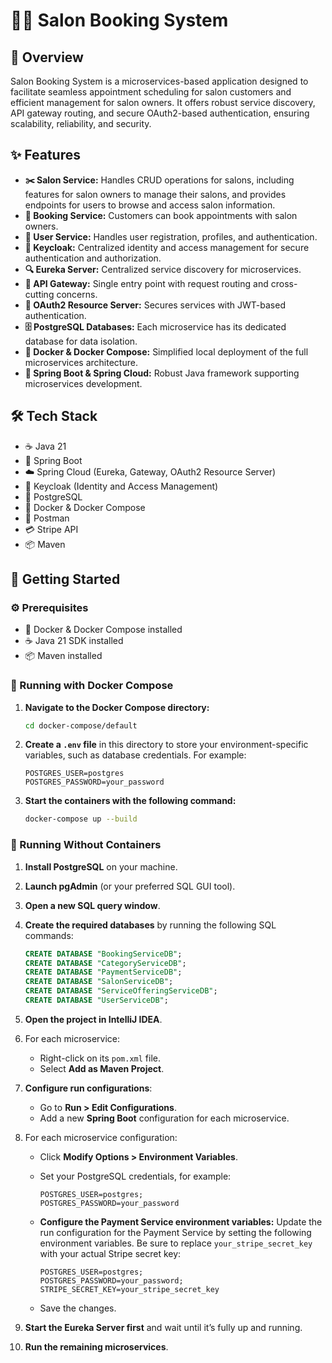 # 💇‍♀️ Salon Booking System

## 📖 Overview

Salon Booking System is a microservices-based application designed to facilitate seamless appointment scheduling for salon customers and efficient management for salon owners. It offers robust service discovery, API gateway routing, and secure OAuth2-based authentication, ensuring scalability, reliability, and security.

## ✨ Features

- **✂️ Salon Service:** Handles CRUD operations for salons, including features for salon owners to manage their salons, and provides endpoints for users to browse and access salon information.
- **📅 Booking Service:** Customers can book appointments with salon owners.
- **👤 User Service:** Handles user registration, profiles, and authentication.
- **🔑 Keycloak:** Centralized identity and access management for secure authentication and authorization.
- **🔍 Eureka Server:** Centralized service discovery for microservices.
- **🚪 API Gateway:** Single entry point with request routing and cross-cutting concerns.
- **🔐 OAuth2 Resource Server:** Secures services with JWT-based authentication.
- **🗄️ PostgreSQL Databases:** Each microservice has its dedicated database for data isolation.
- **🐳 Docker & Docker Compose:** Simplified local deployment of the full microservices architecture.
- **🌱 Spring Boot & Spring Cloud:** Robust Java framework supporting microservices development.

## 🛠️ Tech Stack

- ☕ Java 21
- 🌱 Spring Boot
- ☁️ Spring Cloud (Eureka, Gateway, OAuth2 Resource Server)
- 🔐 Keycloak (Identity and Access Management)
- 🐘 PostgreSQL
- 🐳 Docker & Docker Compose
- 🧪 Postman
- 💳 Stripe API
- 📦 Maven

## 🚀 Getting Started

### ⚙️ Prerequisites

- 🐳 Docker & Docker Compose installed
- ☕ Java 21 SDK installed
- 📦 Maven installed

### 🐳 Running with Docker Compose

1. **Navigate to the Docker Compose directory:**

   ```bash
   cd docker-compose/default
   ```

2. **Create a `.env` file** in this directory to store your environment-specific variables, such as database credentials. For example:

   ```env
   POSTGRES_USER=postgres
   POSTGRES_PASSWORD=your_password
   ```

3. **Start the containers with the following command:**

   ```bash
   docker-compose up --build
   ```

### 🔧 Running Without Containers

1. **Install PostgreSQL** on your machine.

2. **Launch pgAdmin** (or your preferred SQL GUI tool).

3. **Open a new SQL query window**.

4. **Create the required databases** by running the following SQL commands:

   ```sql
   CREATE DATABASE "BookingServiceDB";
   CREATE DATABASE "CategoryServiceDB";
   CREATE DATABASE "PaymentServiceDB";
   CREATE DATABASE "SalonServiceDB";
   CREATE DATABASE "ServiceOfferingServiceDB";
   CREATE DATABASE "UserServiceDB";
   ```

5. **Open the project in IntelliJ IDEA**.

6. For each microservice:

   * Right-click on its `pom.xml` file.
   * Select **Add as Maven Project**.

7. **Configure run configurations**:

   * Go to **Run > Edit Configurations**.
   * Add a new **Spring Boot** configuration for each microservice.

8. For each microservice configuration:

   * Click **Modify Options > Environment Variables**.
   * Set your PostgreSQL credentials, for example:

     ```env
     POSTGRES_USER=postgres;
     POSTGRES_PASSWORD=your_password
     ```
   * **Configure the Payment Service environment variables:** Update the run configuration for the Payment Service by setting the following environment variables. Be sure to replace `your_stripe_secret_key` with your actual Stripe secret key:
     ```env
     POSTGRES_USER=postgres;
     POSTGRES_PASSWORD=your_password;
     STRIPE_SECRET_KEY=your_stripe_secret_key 
     ```
   * Save the changes.



11. **Start the Eureka Server first** and wait until it’s fully up and running.

12. **Run the remaining microservices**.
